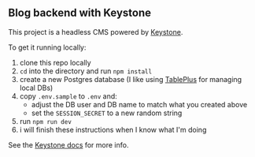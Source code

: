 ## Blog backend with Keystone

This project is a headless CMS powered by [Keystone](https://keystonejs.com/).

To get it running locally:

1. clone this repo locally
2. `cd` into the directory and run `npm install`
3. create a new Postgres database (I like using [TablePlus](https://tableplus.com/) for managing local DBs)
4. copy `.env.sample` to `.env` and:
    - adjust the DB user and DB name to match what you created above
    - set the `SESSION_SECRET` to a new random string
5. run `npm run dev`
6. i will finish these instructions when I know what I'm doing

See the [Keystone docs](https://keystonejs.com/docs) for more info.